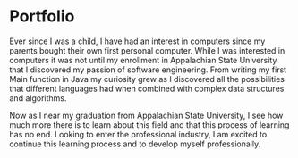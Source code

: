 # Portfolio

Ever since I was a child, I have had an interest in computers since my parents bought their own first personal computer. While I was interested in computers it was not until my enrollment in Appalachian State University that I discovered my passion of software engineering. From writing my first Main function in Java my curiosity grew as I discovered all the possibilities that different languages had when combined with complex data structures and algorithms.  

Now as I near my graduation from Appalachian State University, I see how much more there is to learn about this field and that this process of learning has no end. Looking to enter the professional industry, I am excited to continue this learning process and to develop myself professionally. 
